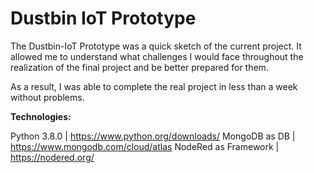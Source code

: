 # Dustbin IoT Prototype


The Dustbin-IoT Prototype was a quick sketch of the current project. It allowed me to understand what challenges I would face throughout the realization of the final project and be better prepared for them.

As a result, I was able to complete the real project in less than a week without problems.

**Technologies:**

Python 3.8.0 | https://www.python.org/downloads/
MongoDB as DB | https://www.mongodb.com/cloud/atlas
NodeRed as Framework | https://nodered.org/
